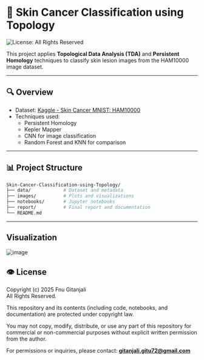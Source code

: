 # 🧬 Skin Cancer Classification using Topology
![License: All Rights Reserved](https://img.shields.io/badge/license-All--Rights--Reserved-red)

This project applies **Topological Data Analysis (TDA)** and **Persistent Homology** techniques to classify skin lesion images from the HAM10000 image dataset.

---

## 🔍 Overview

- Dataset: [Kaggle - Skin Cancer MNIST: HAM10000](https://www.kaggle.com/datasets/kmader/skin-cancer-mnist-ham10000)
- Techniques used:
  - Persistent Homology
  - Kepler Mapper
  - CNN for image classification
  - Random Forest and KNN for comparison

---

## 📊 Project Structure

```bash
Skin-Cancer-Classification-using-Topology/
├── data/            # Dataset and metadata
├── images/          # Plots and visualizations
├── notebooks/       # Jupyter notebooks
├── report/          # Final report and documentation
└── README.md
```

---
## Visualization
![image](https://github.com/user-attachments/assets/69fec0ce-8db0-4b1e-a31c-9ed76e9abe16)

## 👁️ License

Copyright (c) 2025 Fnu Gitanjali  
All Rights Reserved.

This repository and its contents (including code, notebooks, and documentation) are protected under copyright law.

You may not copy, modify, distribute, or use any part of this repository for commercial or non-commercial purposes without explicit written permission from the author.

For permissions or inquiries, please contact: **gitanjali.gitu72@gmail.com**


